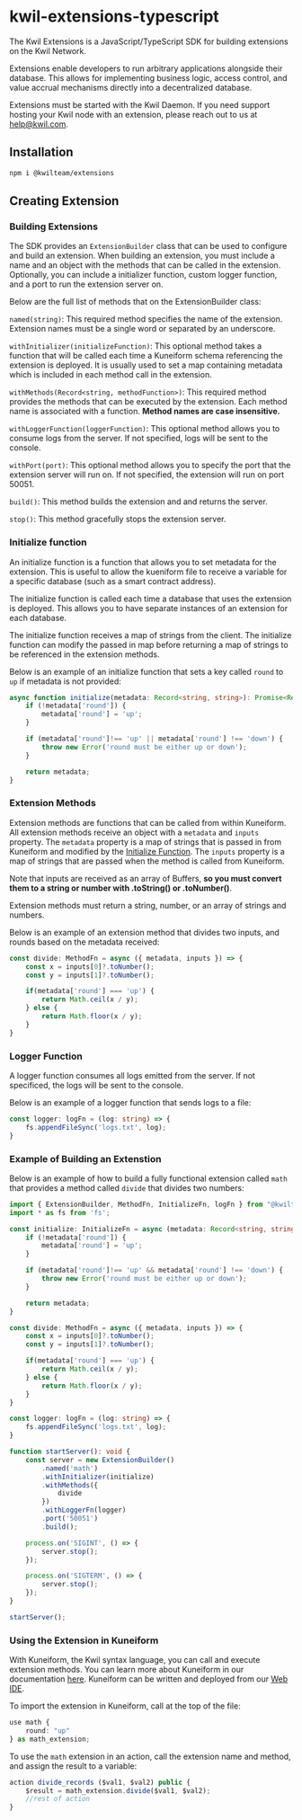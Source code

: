 # kwil-extensions-typescript

The Kwil Extensions is a JavaScript/TypeScript SDK for building extensions on the Kwil Network.

Extensions enable developers to run arbitrary applications alongside their database. This allows for implementing business logic, access control, and value accrual mechanisms directly into a decentralized database.

Extensions must be started with the Kwil Daemon. If you need support hosting your Kwil node with an extension, please reach out to us at [help@kwil.com](mailto:help@kwil.com).

## Installation

``` bash
npm i @kwilteam/extensions
```

## Creating Extension

### Building Extensions

The SDK provides an `ExtensionBuilder` class that can be used to configure and build an extension. When building an extension, you must include a name and an object with the methods that can be called in the extension. Optionally, you can include a initializer function, custom logger function, and a port to run the extension server on.

Below are the full list of methods that on the ExtensionBuilder class:

`named(string)`: This required method specifies the name of the extension. Extension names must be a single word or separated by an underscore.

`withInitializer(initializeFunction)`: This optional method takes a function that will be called each time a Kuneiform schema referencing the extension is deployed. It is usually used to set a map containing metadata which is included in each method call in the extension.

`withMethods(Record<string, methodFunction>)`: This required method provides the methods that can be executed by the extension. Each method name is associated with a function. **Method names are case insensitive.**

`withLoggerFunction(loggerFunction)`: This optional method allows you to consume logs from the server. If not specified, logs will be sent to the console.

`withPort(port)`: This optional method allows you to specify the port that the extension server will run on. If not specified, the extension will run on port 50051.

`build()`: This method builds the extension and and returns the server.

`stop()`: This method gracefully stops the extension server.

### Initialize function

An initialize function is a function that allows you to set metadata for the extension. This is useful to allow the kueniform file to receive a variable for a specific database (such as a smart contract address).

The initialize function is called each time a database that uses the extension is deployed. This allows you to have separate instances of an extension for each database.

The initialize function receives a map of strings from the client. The initialize function can modify the passed in map before returning a map of strings to be referenced in the extension methods.

Below is an example of an initialize function that sets a key called `round` to `up` if metadata is not provided:

```typescript
async function initialize(metadata: Record<string, string>): Promise<Record<string, string>> {
    if (!metadata['round']) {
        metadata['round'] = 'up';
    }

    if (metadata['round']!== 'up' || metadata['round'] !== 'down') {
        throw new Error('round must be either up or down');
    }

    return metadata;
}
```

### Extension Methods

Extension methods are functions that can be called from within Kuneiform. All extension methods receive an object with a `metadata` and `inputs` property. The `metadata` property is a map of strings that is passed in from Kuneiform and modified by the [Initialize Function](./js-ts#initialize-function). The `inputs` property is a map of strings that are passed when the method is called from Kuneiform.

Note that inputs are received as an array of Buffers, **so you must convert them to a string or number with .toString() or .toNumber()**.

Extension methods must return a string, number, or an array of strings and numbers.

Below is an example of an extension method that divides two inputs, and rounds based on the metadata received:

```typescript
const divide: MethodFn = async ({ metadata, inputs }) => {
    const x = inputs[0]?.toNumber();
    const y = inputs[1]?.toNumber();

    if(metadata['round'] === 'up') {
        return Math.ceil(x / y);
    } else {
        return Math.floor(x / y);
    }
}
```

### Logger Function

A logger function consumes all logs emitted from the server. If not specificed, the logs will be sent to the console.

Below is an example of a logger function that sends logs to a file:

```typescript
const logger: logFn = (log: string) => {
    fs.appendFileSync('logs.txt', log);
}
```

### Example of Building an Extenstion

Below is an example of how to build a fully functional extension called `math` that provides a method called `divide` that divides two numbers:

```typescript
import { ExtensionBuilder, MethodFn, InitializeFn, logFn } from "@kwilteam/extensions";
import * as fs from 'fs';

const initialize: InitializeFn = async (metadata: Record<string, string>): Promise<Record<string, string>> => {
    if (!metadata['round']) {
        metadata['round'] = 'up';
    }

    if (metadata['round']!== 'up' && metadata['round'] !== 'down') {
        throw new Error('round must be either up or down');
    }

    return metadata;
}

const divide: MethodFn = async ({ metadata, inputs }) => {
    const x = inputs[0]?.toNumber();
    const y = inputs[1]?.toNumber();

    if(metadata['round'] === 'up') {
        return Math.ceil(x / y);
    } else {
        return Math.floor(x / y);
    }
}

const logger: logFn = (log: string) => {
    fs.appendFileSync('logs.txt', log);
}

function startServer(): void {
    const server = new ExtensionBuilder()
        .named('math')
        .withInitializer(initialize)
        .withMethods({
            divide
        })
        .withLoggerFn(logger)
        .port('50051')
        .build();

    process.on('SIGINT', () => {
        server.stop();
    });

    process.on('SIGTERM', () => {
        server.stop();
    });
}

startServer();
```

### Using the Extension in Kuneiform

With Kuneiform, the Kwil syntax language, you can call and execute extension methods. You can learn more about Kuneiform in our documentation [here](https://docs.kwil.com/docs/kuneiform/introduction). Kuneiform can be written and deployed from our [Web IDE](https://ide.kwil.com/).

To import the extension in Kuneiform, call at the top of the file:

```typescript
use math {
    round: "up"
} as math_extension;
```

To use the `math` extension in an action, call the extension name and method, and assign the result to a variable:

```typescript
action divide_records ($val1, $val2) public {
    $result = math_extension.divide($val1, $val2);
    //rest of action
}
```
